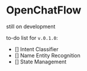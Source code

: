# OpenChatFlow
still on development

to-do list for ```v.0.1.0```:
- [] Intent Classifier
- [] Name Entity Recognition
- [] State Management
